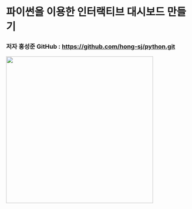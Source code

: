 # 파이썬을 이용한 인터랙티브 대시보드 만들기
### 저자 홍성준 GitHub : https://github.com/hong-sj/python.git  
<img src="https://user-images.githubusercontent.com/87185180/199286568-d922eea8-fd29-423e-bdd3-e6704b35e2ac.png"  width="400" height=""/>
